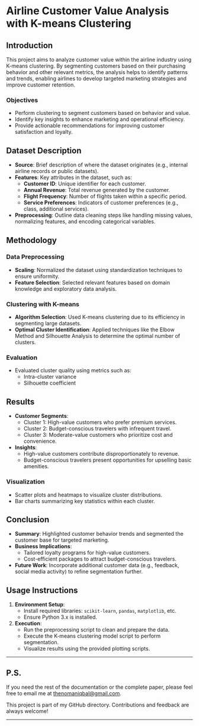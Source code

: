 # Airline Customer Value Analysis with K-means Clustering

## **Introduction**
This project aims to analyze customer value within the airline industry using K-means clustering. By segmenting customers based on their purchasing behavior and other relevant metrics, the analysis helps to identify patterns and trends, enabling airlines to develop targeted marketing strategies and improve customer retention.

### **Objectives**
- Perform clustering to segment customers based on behavior and value.
- Identify key insights to enhance marketing and operational efficiency.
- Provide actionable recommendations for improving customer satisfaction and loyalty.

## **Dataset Description**
- **Source**: Brief description of where the dataset originates (e.g., internal airline records or public datasets).
- **Features**: Key attributes in the dataset, such as:
  - **Customer ID**: Unique identifier for each customer.
  - **Annual Revenue**: Total revenue generated by the customer.
  - **Flight Frequency**: Number of flights taken within a specific period.
  - **Service Preferences**: Indicators of customer preferences (e.g., class, additional services).
- **Preprocessing**: Outline data cleaning steps like handling missing values, normalizing features, and encoding categorical variables.

## **Methodology**
### **Data Preprocessing**
- **Scaling**: Normalized the dataset using standardization techniques to ensure uniformity.
- **Feature Selection**: Selected relevant features based on domain knowledge and exploratory data analysis.

### **Clustering with K-means**
- **Algorithm Selection**: Used K-means clustering due to its efficiency in segmenting large datasets.
- **Optimal Cluster Identification**: Applied techniques like the Elbow Method and Silhouette Analysis to determine the optimal number of clusters.

### **Evaluation**
- Evaluated cluster quality using metrics such as:
  - Intra-cluster variance
  - Silhouette coefficient

## **Results**
- **Customer Segments**: 
  - Cluster 1: High-value customers who prefer premium services.
  - Cluster 2: Budget-conscious travelers with infrequent travel.
  - Cluster 3: Moderate-value customers who prioritize cost and convenience.
- **Insights**:
  - High-value customers contribute disproportionately to revenue.
  - Budget-conscious travelers present opportunities for upselling basic amenities.

### **Visualization**
- Scatter plots and heatmaps to visualize cluster distributions.
- Bar charts summarizing key statistics within each cluster.

## **Conclusion**
- **Summary**: Highlighted customer behavior trends and segmented the customer base for targeted marketing.
- **Business Implications**:
  - Tailored loyalty programs for high-value customers.
  - Cost-efficient packages to attract budget-conscious travelers.
- **Future Work**: Incorporate additional customer data (e.g., feedback, social media activity) to refine segmentation further.

## **Usage Instructions**
1. **Environment Setup**:
   - Install required libraries: `scikit-learn`, `pandas`, `matplotlib`, etc.
   - Ensure Python 3.x is installed.
2. **Execution**:
   - Run the preprocessing script to clean and prepare the data.
   - Execute the K-means clustering model script to perform segmentation.
   - Visualize results using the provided plotting scripts.
---

## P.S.  
If you need the rest of the documentation or the complete paper, please feel free to email me at [thenomaniqbal@gmail.com](mailto:thenomaniqbal@gmail.com).  

This project is part of my GitHub directory. Contributions and feedback are always welcome!

---
